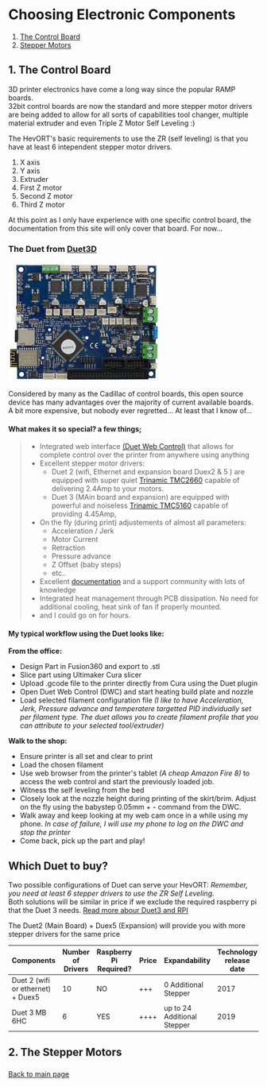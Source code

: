 # Choosing Electronic Components

1. [The Control Board](/electronics.md#1-the-control-board) 
2. [Stepper Motors](/electronics.md#2-the-stepper-motors)

## 1. The Control Board
3D printer electronics have come a long way since the popular RAMP boards.  
32bit control boards are now the standard and more stepper motor drivers are being added to allow for all sorts of capabilities tool changer, multiple material extruder and even Triple Z Motor Self Leveling :)

The HevORT's basic requirements to use the ZR (self leveling) is that you have at least 6 intependent stepper motor drivers.
1. X axis
2. Y axis
3. Extruder
4. First Z motor
5. Second Z motor
6. Third Z motor

At this point as I only have experience with one specific control board, the documentation from this site will only cover that board. For now...

### The Duet from [Duet3D](https://duet3d.com/)
![alt text](/images/duetboard.png) 

Considered by many as the Cadillac of control boards, this open source device has many advantages over the majority of current available boards.  A bit more expensive, but nobody ever regretted... At least that I know of...

#### What makes it so special?  a few things;
> * Integrated web interface [(Duet Web Control)](https://duet3d.dozuki.com/Wiki/Duet_Web_Control_Manual) that allows for complete control over the printer from anywhere using anything
> * Excellent stepper motor drivers:
>   * Duet 2 (wifi, Ethernet and expansion board Duex2 & 5 ) are equipped with super quiet [Trinamic TMC2660](https://www.trinamic.com/products/integrated-circuits/details/tmc2660-pa/) capable of delivering 2.4Amp to your motors.
>   * Duet 3 (MAin board and expansion) are equipped with powerful and noiseless [Trinamic TMC5160](https://www.trinamic.com/products/integrated-circuits/details/tmc5160/) capable of providing 4.45Amp,
> * On the fly (during print) adjustements of almost all parameters:
>   * Acceleration / Jerk
>   * Motor Current
>   * Retraction
>   * Pressure advance
>   * Z Offset (baby steps)
>   * etc..
> * Excellent [documentation](https://duet3d.dozuki.com/) and a support community with lots of knowledge
> * Integrated heat management through PCB dissipation.  No need for additional cooling, heat sink of fan if properly mounted.
> * and I could go on for hours.

#### My typical workflow using the Duet looks like:

  __From the office:__ 
  * Design Part in Fusion360 and export to .stl
  * Slice part using Ultimaker Cura slicer
  * Upload .gcode file to the printer directly from Cura using the Duet plugin
  * Open Duet Web Control (DWC) and start heating build plate and nozzle
  * Load selected filament configuration file _(I like to have Acceleration, Jerk, Pressure advance and temperatere targetted PID   individually set per filament type.  The duet allows you to create filament profile that you can attribute to your selected tool/extruder)_

  __Walk to the shop:__ 
  * Ensure printer is all set and clear to print
  * Load the chosen filament 
  * Use web browser from the printer's tablet _(A cheap Amazon Fire 8)_ to access the web control and start the previously loaded job. 
  * Witness the self leveling from the bed
  * Closely look at the nozzle height during printing of the skirt/brim.  Adjust on the fly using the babystep 0.05mm + -  command from   the DWC.
  * Walk away and keep looking at my web cam once in a while using my phone.
  _In case of failure, I will use my phone to log on the DWC and stop the printer_
  * Come back, pick up the part and play!

## Which Duet to buy?
Two possible configurations of Duet can serve your HevORT: _Remember, you need at least 6 stepper drivers to use the ZR Self Leveling._\
Both solutions will be similar in price if we exclude the required raspberry pi that the Duet 3 needs.  [Read more abour Duet3 and RPI](https://betrue3d.dk/rpi-and-duet-3-why-and-how/?fbclid=IwAR16IzLQhu4W4G6IMp81qFp3ousTRf1AjmVV-9iawk4osm4pF1tQDGAXfwg)

The Duet2 (Main Board) + Duex5 (Expansion) will provide you with more stepper drivers for the same price

Components|Number of Drivers|Raspberry Pi Required?|Price|Expandability|Technology release date
----------|-----------------|----------------------|-----|-------------|-----------------------
Duet 2 (wifi or ethernet) + Duex5|10|NO|+++|0 Additional Stepper|2017
Duet 3 MB 6HC|6|YES|++++|up to 24 Additional Stepper|2019



## 2. The Stepper Motors

### 
[Back to main page](/README.md)
